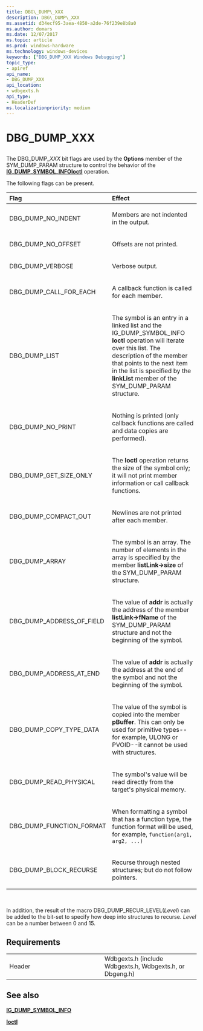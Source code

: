 ```yaml
---
title: DBG\_DUMP\_XXX
description: DBG\_DUMP\_XXX
ms.assetid: d34ecf95-3aea-4850-a2de-76f239e8b8a0
ms.author: domars
ms.date: 12/07/2017
ms.topic: article
ms.prod: windows-hardware
ms.technology: windows-devices
keywords: ["DBG_DUMP_XXX Windows Debugging"]
topic_type:
- apiref
api_name:
- DBG_DUMP_XXX
api_location:
- wdbgexts.h
api_type:
- HeaderDef
ms.localizationpriority: medium
---
```


# DBG\_DUMP\_XXX


## <span id="ddk_dbg_dump_xxx_dbx"></span><span id="DDK_DBG_DUMP_XXX_DBX"></span>


The DBG\_DUMP\_*XXX* bit flags are used by the **Options** member of the SYM\_DUMP\_PARAM structure to control the behavior of the [**IG\_DUMP\_SYMBOL\_INFO**](https://msdn.microsoft.com/library/windows/hardware/ff550906)[**Ioctl**](https://msdn.microsoft.com/library/windows/hardware/ff551084) operation.

The following flags can be present.

<table>
<colgroup>
<col width="50%" />
<col width="50%" />
</colgroup>
<thead>
<tr class="header">
<th align="left">Flag</th>
<th align="left">Effect</th>
</tr>
</thead>
<tbody>
<tr class="odd">
<td align="left"><p>DBG_DUMP_NO_INDENT</p></td>
<td align="left"><p>Members are not indented in the output.</p></td>
</tr>
<tr class="even">
<td align="left"><p>DBG_DUMP_NO_OFFSET</p></td>
<td align="left"><p>Offsets are not printed.</p></td>
</tr>
<tr class="odd">
<td align="left"><p>DBG_DUMP_VERBOSE</p></td>
<td align="left"><p>Verbose output.</p></td>
</tr>
<tr class="even">
<td align="left"><p>DBG_DUMP_CALL_FOR_EACH</p></td>
<td align="left"><p>A callback function is called for each member.</p></td>
</tr>
<tr class="odd">
<td align="left"><p>DBG_DUMP_LIST</p></td>
<td align="left"><p>The symbol is an entry in a linked list and the IG_DUMP_SYMBOL_INFO <strong>Ioctl</strong> operation will iterate over this list. The description of the member that points to the next item in the list is specified by the <strong>linkList</strong> member of the SYM_DUMP_PARAM structure.</p></td>
</tr>
<tr class="even">
<td align="left"><p>DBG_DUMP_NO_PRINT</p></td>
<td align="left"><p>Nothing is printed (only callback functions are called and data copies are performed).</p></td>
</tr>
<tr class="odd">
<td align="left"><p>DBG_DUMP_GET_SIZE_ONLY</p></td>
<td align="left"><p>The <strong>Ioctl</strong> operation returns the size of the symbol only; it will not print member information or call callback functions.</p></td>
</tr>
<tr class="even">
<td align="left"><p>DBG_DUMP_COMPACT_OUT</p></td>
<td align="left"><p>Newlines are not printed after each member.</p></td>
</tr>
<tr class="odd">
<td align="left"><p>DBG_DUMP_ARRAY</p></td>
<td align="left"><p>The symbol is an array. The number of elements in the array is specified by the member <strong>listLink-&gt;size</strong> of the SYM_DUMP_PARAM structure.</p></td>
</tr>
<tr class="even">
<td align="left"><p>DBG_DUMP_ADDRESS_OF_FIELD</p></td>
<td align="left"><p>The value of <strong>addr</strong> is actually the address of the member <strong>listLink-&gt;fName</strong> of the SYM_DUMP_PARAM structure and not the beginning of the symbol.</p></td>
</tr>
<tr class="odd">
<td align="left"><p>DBG_DUMP_ADDRESS_AT_END</p></td>
<td align="left"><p>The value of <strong>addr</strong> is actually the address at the end of the symbol and not the beginning of the symbol.</p></td>
</tr>
<tr class="even">
<td align="left"><p>DBG_DUMP_COPY_TYPE_DATA</p></td>
<td align="left"><p>The value of the symbol is copied into the member <strong>pBuffer</strong>. This can only be used for primitive types--for example, ULONG or PVOID--it cannot be used with structures.</p></td>
</tr>
<tr class="odd">
<td align="left"><p>DBG_DUMP_READ_PHYSICAL</p></td>
<td align="left"><p>The symbol's value will be read directly from the target's physical memory.</p></td>
</tr>
<tr class="even">
<td align="left"><p>DBG_DUMP_FUNCTION_FORMAT</p></td>
<td align="left"><p>When formatting a symbol that has a function type, the function format will be used, for example, <code>function(arg1, arg2, ...)</code></p></td>
</tr>
<tr class="odd">
<td align="left"><p>DBG_DUMP_BLOCK_RECURSE</p></td>
<td align="left"><p>Recurse through nested structures; but do not follow pointers.</p></td>
</tr>
</tbody>
</table>

 

In addition, the result of the macro DBG\_DUMP\_RECUR\_LEVEL(*Level*) can be added to the bit-set to specify how deep into structures to recurse. *Level* can be a number between 0 and 15.

Requirements
------------

<table>
<colgroup>
<col width="50%" />
<col width="50%" />
</colgroup>
<tbody>
<tr class="odd">
<td align="left"><p>Header</p></td>
<td align="left">Wdbgexts.h (include Wdbgexts.h, Wdbgexts.h, or Dbgeng.h)</td>
</tr>
</tbody>
</table>

## <span id="see_also"></span>See also


[**IG\_DUMP\_SYMBOL\_INFO**](https://msdn.microsoft.com/library/windows/hardware/ff550906)

[**Ioctl**](https://msdn.microsoft.com/library/windows/hardware/ff551084)

 

 






